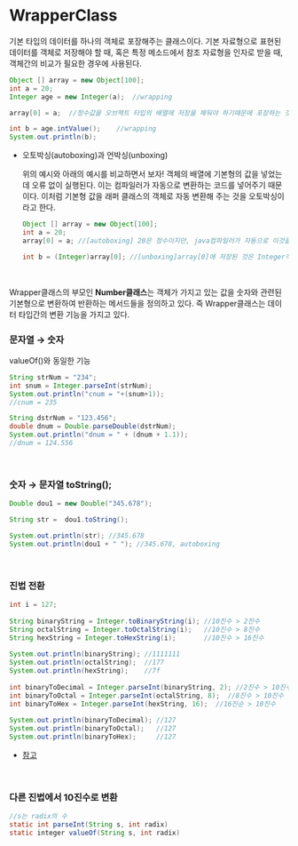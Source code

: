 # WrapperClass

기본 타입의 데이터를 하나의 객체로 포장해주는 클래스이다. 기본 자료형으로 표현된 데이터를 객체로 저장해야 할 때, 혹은 특정 메소드에서 참조 자료형을 인자로 받을 때, 객체간의 비교가 필요한 경우에 사용된다.

```java
Object [] array = new Object[100];
int a = 20;
Integer age = new Integer(a);  //wrapping

array[0] = a;  //정수값을 오브젝트 타입의 배열에 저장을 해둬야 하기때문에 포장하는 것이다.

int b = age.intValue();    //wrapping
System.out.println(b);
```

- 오토박싱(autoboxing)과 언박싱(unboxing)

    위의 예시와 아래의 예시를 비교하면서 보자! 객체의 배열에 기본형의 값을 넣었는데 오류 없이 실행된다. 이는 컴파일러가 자동으로 변환하는 코드를 넣어주기 때문이다. 이처럼 기본형 값을 래퍼 클래스의 객체로 자동 변환해 주는 것을 오토박싱이라고 한다. 

    ```java
    Object [] array = new Object[100];
    int a = 20;  
    array[0] = a; //[autoboxing] 20은 정수이지만, java컴파일러가 자동으로 이것을 Integer객체로 변환해준다.

    int b = (Integer)array[0]; //[unboxing]array[0]에 저장된 것은 Integer객체이지만 java컴파일러가 자동으로 정수로 변환해준다.
    ```

</br>


Wrapper클래스의 부모인 **Number클래스**는 객체가 가지고 있는 값을 숫자와 관련된 기본형으로 변환하여 반환하는 메서드들을 정의하고 있다. 즉 Wrapper클래스는 데이터 타입간의 변환 기능을 가지고 있다.


### 문자열 → 숫자

valueOf()와 동일한 기능

```java
String strNum = "234";
int snum = Integer.parseInt(strNum);
System.out.println("cnum = "+(snum+1));
//cnum = 235

String dstrNum = "123.456";
double dnum = Double.parseDouble(dstrNum);
System.out.println("dnum = " + (dnum + 1.1));
//dnum = 124.556
```

</br>

### 숫자 → 문자열  toString();

```java
Double dou1 = new Double("345.678");

String str =  dou1.toString();

System.out.println(str); //345.678
System.out.println(dou1 + " "); //345.678, autoboxing
```

</br>

### 진법 전환

```java
int i = 127;
 
String binaryString = Integer.toBinaryString(i); //10진수 > 2진수
String octalString = Integer.toOctalString(i);   //10진수 > 8진수
String hexString = Integer.toHexString(i);       //10진수 > 16진수
 
System.out.println(binaryString); //1111111
System.out.println(octalString);  //177
System.out.println(hexString);    //7f
 
int binaryToDecimal = Integer.parseInt(binaryString, 2); //2진수 > 10진수
int binaryToOctal = Integer.parseInt(octalString, 8);  //8진수 > 10진수
int binaryToHex = Integer.parseInt(hexString, 16);  //16진순 > 10진수
 
System.out.println(binaryToDecimal); //127
System.out.println(binaryToOctal);   //127
System.out.println(binaryToHex);     //127
```

- [참고](https://dpdpwl.tistory.com/92)

</br>

### 다른 진법에서 10진수로 변환

```java
//s는 radix의 수
static int parseInt(String s, int radix)
static integer valueOf(String s, int radix)
```
